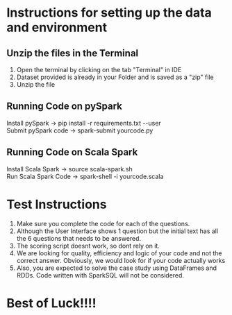 # Instructions for setting up the data and environment

## Unzip the files in the Terminal
1. Open the terminal by clicking on the tab "Terminal" in IDE  
2. Dataset provided is already in your Folder and is saved as a "zip" file  
3. Unzip the file  

## Running Code on pySpark 
Install pySpark  -> pip install -r requirements.txt --user  
Submit pySpark code -> spark-submit yourcode.py  
  
## Running Code on Scala Spark
Install Scala Spark -> source scala-spark.sh  
Run Scala Spark Code -> spark-shell -i yourcode.scala  

# Test Instructions
1. Make sure you complete the code for each of the questions. 
2. Although the User Interface shows 1 question but the initial text has all the 6 questions that needs to be answered. 
3. The scoring script doesnt work, so dont rely on it. 
4. We are looking for quality, efficiency and logic of your code and not the correct answer. Obviously, we would look for if your code actually works
5. Also, you are expected to solve the case study using DataFrames and RDDs. Code written with SparkSQL will not be considered. 


# Best of Luck!!!!
